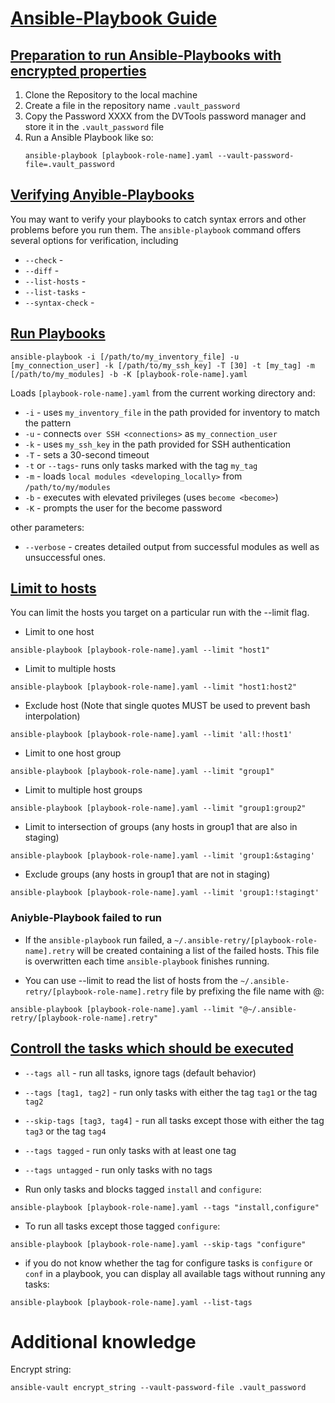 # [Ansible-Playbook Guide](#ansible-playbook-guire)
## [Preparation to run Ansible-Playbooks with encrypted properties](@preparation-encrypted-playbook)
1. Clone the Repository to the local machine 
2. Create a file in the repository name `.vault_password` 
3. Copy the Password XXXX from the DVTools password manager and store it in the `.vault_password` file
4. Run a Ansible Playbook like so:
   ``` Shell
   ansible-playbook [playbook-role-name].yaml --vault-password-file=.vault_password
   ```

## [Verifying Anyible-Playbooks](#verify-ansible-playbook)
You may want to verify your playbooks to catch syntax errors and other problems before you run them. The `ansible-playbook` command offers several options for verification, including

  - `--check` -
  - `--diff` -  
  - `--list-hosts` - 
  - `--list-tasks` - 
  - `--syntax-check` - 

## [Run Playbooks](#run-playbooks=)
```shell
ansible-playbook -i [/path/to/my_inventory_file] -u  [my_connection_user] -k [/path/to/my_ssh_key] -T [30] -t [my_tag] -m [/path/to/my_modules] -b -K [playbook-role-name].yaml
```

Loads `[playbook-role-name].yaml` from the current working directory and:
  * `-i` - uses `my_inventory_file` in the path provided for inventory to match the pattern
  * `-u` - connects `over SSH <connections>` as `my_connection_user`
  * `-k` - uses `my_ssh_key` in the path provided for SSH authentication
  * `-T` - sets a 30-second timeout
  * `-t` or `--tags`- runs only tasks marked with the tag `my_tag`
  * `-m` - loads `local modules <developing_locally>` from `/path/to/my/modules`
  * `-b` - executes with elevated privileges (uses `become <become>`)
  * `-K` - prompts the user for the become password

other parameters:
- `--verbose` - creates detailed output from successful modules as well as unsuccessful ones.


## [Limit to hosts](@limit-to-hosts)
You can limit the hosts you target on a particular run with the --limit flag.

* Limit to one host
``` Shell
ansible-playbook [playbook-role-name].yaml --limit "host1" 
```

* Limit to multiple hosts
``` Shell
ansible-playbook [playbook-role-name].yaml --limit "host1:host2" 
```

* Exclude host (Note that single quotes MUST be used to prevent bash interpolation)
``` Shell
ansible-playbook [playbook-role-name].yaml --limit 'all:!host1' 
```

* Limit to one host group
``` Shell
ansible-playbook [playbook-role-name].yaml --limit "group1"
```

* Limit to multiple host groups
``` Shell
ansible-playbook [playbook-role-name].yaml --limit "group1:group2"
```

* Limit to intersection of groups (any hosts in group1 that are also in staging)
``` Shell
ansible-playbook [playbook-role-name].yaml --limit 'group1:&staging'
```

* Exclude groups (any hosts in group1 that are not in staging)
``` Shell
ansible-playbook [playbook-role-name].yaml --limit 'group1:!stagingt' 
```

### Aniyble-Playbook failed to run 
* If the `ansible-playbook` run failed, a `~/.ansible-retry/[playbook-role-name].retry` will be created containing a list of the failed hosts. This file is overwritten each time `ansible-playbook` finishes running.

* You can use --limit to read the list of hosts from the `~/.ansible-retry/[playbook-role-name].retry` file by prefixing the file name with @:
``` Shell
ansible-playbook [playbook-role-name].yaml --limit "@~/.ansible-retry/[playbook-role-name].retry"
```

## [Controll the tasks which should be executed](@controll-playbooks-with-tasks)
* `--tags all` - run all tasks, ignore tags (default behavior)
* `--tags [tag1, tag2]` - run only tasks with either the tag `tag1` or the tag `tag2`
* `--skip-tags [tag3, tag4]` - run all tasks except those with either the tag `tag3` or the tag `tag4`
* `--tags tagged` - run only tasks with at least one tag
* `--tags untagged` - run only tasks with no tags


* Run only tasks and blocks tagged `install` and `configure`:
``` Shell
ansible-playbook [playbook-role-name].yaml --tags "install,configure"
```

* To run all tasks except those tagged `configure`:
``` Shell
ansible-playbook [playbook-role-name].yaml --skip-tags "configure"
```

* if you do not know whether the tag for configure tasks is `configure` or `conf` in a playbook, you can display all available tags without running any tasks:
``` Shell
ansible-playbook [playbook-role-name].yaml --list-tags
```


# Additional knowledge
Encrypt string:
``` Shell
ansible-vault encrypt_string --vault-password-file .vault_password
```